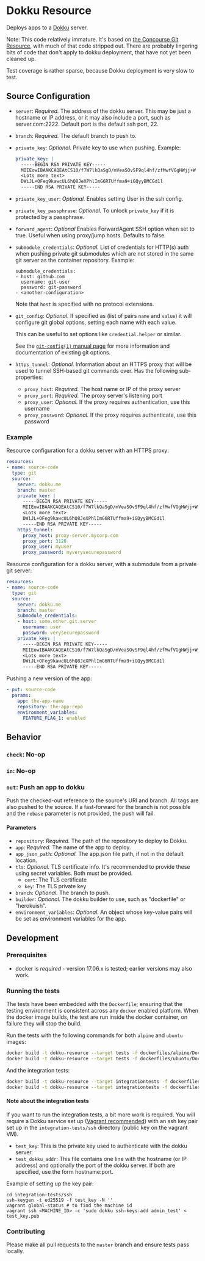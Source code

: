# Dokku Resource

Deploys apps to a [Dokku](https://dokku.com) server.

Note: This code relatively immature.  It's based on [the Concourse Git Resource](https://github.com/concourse/git-resource),
with much of that code stripped out.  There are probably lingering bits of code that don't apply to dokku deployment,
that have not yet been cleaned up.

Test coverage is rather sparse, because Dokku deployment is very slow to test.

## Source Configuration

* `server`: *Required.* The address of the dokku server.  This may be just a hostname or IP address,
or it may also include a port, such as server.com:2222.  Default port is the default ssh port, 22.

* `branch`: *Required.* The default branch to push to.

* `private_key`: *Optional.* Private key to use when pushing.
    Example:

    ```yaml
    private_key: |
      -----BEGIN RSA PRIVATE KEY-----
      MIIEowIBAAKCAQEAtCS10/f7W7lkQaSgD/mVeaSOvSF9ql4hf/zfMwfVGgHWjj+W
      <Lots more text>
      DWiJL+OFeg9kawcUL6hQ8JeXPhlImG6RTUffma9+iGQyyBMCGd1l
      -----END RSA PRIVATE KEY-----
    ```

* `private_key_user`: *Optional.* Enables setting User in the ssh config.

* `private_key_passphrase`: *Optional.* To unlock `private_key` if it is protected by a passphrase.

* `forward_agent`: *Optional* Enables ForwardAgent SSH option when set to true. Useful when using proxy/jump hosts. Defaults to false.

* `submodule_credentials`: *Optional.* List of credentials for HTTP(s) auth when pushing private git submodules which are not stored in the same git server as the container repository.
    Example:

    ```
    submodule_credentials:
    - host: github.com
      username: git-user
      password: git-password
    - <another-configuration>
    ```

    Note that `host` is specified with no protocol extensions.

* `git_config`: *Optional.* If specified as (list of pairs `name` and `value`)
  it will configure git global options, setting each name with each value.

  This can be useful to set options like `credential.helper` or similar.

  See the [`git-config(1)` manual page](https://www.kernel.org/pub/software/scm/git/docs/git-config.html)
  for more information and documentation of existing git options.

* `https_tunnel`: *Optional.* Information about an HTTPS proxy that will be used to tunnel SSH-based git commands over.
  Has the following sub-properties:
  * `proxy_host`: *Required.* The host name or IP of the proxy server
  * `proxy_port`: *Required.* The proxy server's listening port
  * `proxy_user`: *Optional.* If the proxy requires authentication, use this username
  * `proxy_password`: *Optional.* If the proxy requires authenticate,
      use this password

### Example

Resource configuration for a dokku server with an HTTPS proxy:

``` yaml
resources:
- name: source-code
  type: git
  source:
    server: dokku.me
    branch: master
    private_key: |
      -----BEGIN RSA PRIVATE KEY-----
      MIIEowIBAAKCAQEAtCS10/f7W7lkQaSgD/mVeaSOvSF9ql4hf/zfMwfVGgHWjj+W
      <Lots more text>
      DWiJL+OFeg9kawcUL6hQ8JeXPhlImG6RTUffma9+iGQyyBMCGd1l
      -----END RSA PRIVATE KEY-----
    https_tunnel:
      proxy_host: proxy-server.mycorp.com
      proxy_port: 3128
      proxy_user: myuser
      proxy_password: myverysecurepassword
```

Resource configuration for a dokku server, with a submodule from a private git server:

``` yaml
resources:
- name: source-code
  type: git
  source:
    server: dokku.me
    branch: master
    submodule_credentials:
    - host: some.other.git.server
      username: user
      password: verysecurepassword
    private_key: |
      -----BEGIN RSA PRIVATE KEY-----
      MIIEowIBAAKCAQEAtCS10/f7W7lkQaSgD/mVeaSOvSF9ql4hf/zfMwfVGgHWjj+W
      <Lots more text>
      DWiJL+OFeg9kawcUL6hQ8JeXPhlImG6RTUffma9+iGQyyBMCGd1l
      -----END RSA PRIVATE KEY-----
```

Pushing a new version of the app:

``` yaml
- put: source-code
  params:
    app: the-app-name
    repository: the-app-repo
    environment_variables:
      FEATURE_FLAG_1: enabled
```

## Behavior

### `check`: No-op

### `in`: No-op

### `out`: Push an app to dokku

Push the checked-out reference to the source's URI and branch. All tags are
also pushed to the source. If a fast-forward for the branch is not possible
and the `rebase` parameter is not provided, the push will fail.

#### Parameters

* `repository`: *Required.* The path of the repository to deploy to Dokku.
* `app`: *Required.* The name of the app to deploy.
* `app_json_path`: *Optional.* The app.json file path, if not in the default location.
* `tls`: *Optional.* TLS certificate info.  It's recommended to provide these using secret variables.  Both must be provided.
  * `cert`: The TLS certificate
  * `key`: The TLS private key
* `branch`: *Optional.* The branch to push.
* `builder`: *Optional.* The dokku builder to use, such as "dockerfile" or "herokuish".
* `environment_variables`: *Optional.* An object whose key-value pairs will be set as environment variables for the app.

## Development

### Prerequisites

* docker is *required* - version 17.06.x is tested; earlier versions may also
  work.

### Running the tests

The tests have been embedded with the `Dockerfile`; ensuring that the testing
environment is consistent across any `docker` enabled platform. When the docker
image builds, the test are run inside the docker container, on failure they
will stop the build.

Run the tests with the following commands for both `alpine` and `ubuntu` images:

```sh
docker build -t dokku-resource --target tests -f dockerfiles/alpine/Dockerfile .
docker build -t dokku-resource --target tests -f dockerfiles/ubuntu/Dockerfile .
```

And the integration tests:

```sh
docker build -t dokku-resource --target integrationtests -f dockerfiles/alpine/Dockerfile .
docker build -t dokku-resource --target integrationtests -f dockerfiles/ubuntu/Dockerfile .
```

#### Note about the integration tests

If you want to run the integration tests, a bit more work is required. You will require
a Dokku service set up ([Vagrant recommended](https://dokku.com/docs/getting-started/install/vagrant/))
with an ssh key pair set up in the `integration-tests/ssh` directory (public key on the vagrant VM).

* `test_key`: This is the private key used to authenticate with the dokku server.
* `test_dokku_addr`: This file contains one line with the hostname (or IP address) and optionally the port
of the dokku server.  If both are specified, use the form hostname:port.

Example of setting up the key pair:
```
cd integration-tests/ssh
ssh-keygen -t ed25519 -f test_key -N ''
vagrant global-status # to find the machine id
vagrant ssh <MACHINE_ID> -c 'sudo dokku ssh-keys:add admin_test' < test_key.pub
```

### Contributing

Please make all pull requests to the `master` branch and ensure tests pass
locally.
